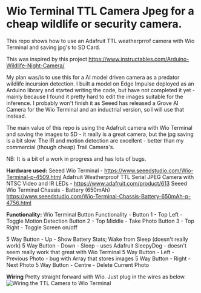 
# Wio Terminal TTL Camera Jpeg for a cheap wildlife or security camera.
This repo shows how to use an Adafruit TTL weatherprrof camera with Wio Terminal and saving jpg's to SD Card.

This was inspired by this project https://www.instructables.com/Arduino-Wildlife-Night-Camera/

My plan was/is to use this for a AI model driven camera as a predator wildlife incursion detection.  I built a model on Edge Impulse deployed as an Arduino library and started writing the code, but have not completed it yet - mainly because I found it pretty hard to edit the images suitable for the inference. I probably won't finish it as Seeed has released a Grove AI Camera for the Wio Terminal and an inductrial version, so I will use that instead.

The main value of this repo is using the Adafruit camera with Wio Terminal and saving the images to SD - it really is a great camera, but the jpg saving is a bit slow.  The IR and motion detection are excellent - better than my commercial (though cheap) Trail Camera's.

NB: It is a bit of a work in progress and has lots of bugs.

**Hardware used:**
Seeed Wio Terminal - https://www.seeedstudio.com/Wio-Terminal-p-4509.html
Adafruit Weatherproof TTL Serial JPEG Camera with NTSC Video and IR LEDs - https://www.adafruit.com/product/613
Seeed Wio Terminal Chassis - Battery (650mAh) https://www.seeedstudio.com/Wio-Terminal-Chassis-Battery-650mAh-p-4756.html

**Functionality:**
Wio Terminal Button Functionality - 
Button 1 - Top Left - Toggle Motion Detection
Button 2 - Top Middle - Take Photo
Button 3 - Top Right - Toggle Screen on/off

5 Way Button - Up - Show Battery Stats; Wake from Sleep (doesn't really work) 
5 Way Button - Down - Sleep - uses Adafruit SleepyDog - doesn't seem really work that great with Wio Terminal
5 Way Button - Left - Previous Photo - bug with Array that stores images
5 Way Button - Right - Next Photo
5 Way Button - Centre - Delete Current Photo

**Wiring**
Pretty straight forward with Wio.  Just plug in the wires as below.
![Wiring the TTL Camera to Wio Terminal](https://forum.seeedstudio.com/uploads/default/original/2X/c/cc33014fa102a072a099e36ea93114e7cfaa9638.jpeg)
